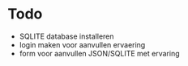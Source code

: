 # Todo
* SQLITE database installeren
* login maken voor aanvullen ervaering
* form voor aanvullen JSON/SQLITE met ervaring